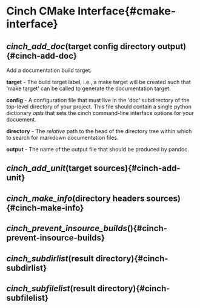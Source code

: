 <!-- CINCHDOC DOCUMENT(User Guide) CHAPTER(Interface) -->
# Cinch CMake Interface{#cmake-interface}

## *cinch\_add\_doc*(target config directory output){#cinch-add-doc}

Add a documentation build target.

**target** - The build target label, i.e., a make target will be created
such that 'make target' can be called to generate the documentation target.

**config** - A configuration file that must live in the 'doc' subdirectory
of the top-level directory of your project.  This file should contain a
single python dictionary *opts* that sets the cinch command-line
interface options for your docuement.

**directory** - The *relative* path to the head of the
directory tree within which to search for markdown documentation files.

**output** - The name of the output file that should be produced by pandoc.

## *cinch\_add\_unit*(target sources){#cinch-add-unit}

## *cinch\_make\_info*(directory headers sources){#cinch-make-info}

## *cinch\_prevent\_insource\_builds*(){#cinch-prevent-insource-builds}

## *cinch\_subdirlist*(result directory){#cinch-subdirlist}

## *cinch\_subfilelist*(result directory){#cinch-subfilelist}
